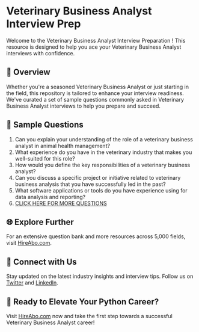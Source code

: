 # Veterinary Business Analyst Interview Prep

Welcome to the Veterinary Business Analyst Interview Preparation ! This resource is designed to help you ace your Veterinary Business Analyst interviews with confidence.

## 🚀 Overview

Whether you're a seasoned Veterinary Business Analyst or just starting in the field, this repository is tailored to enhance your interview readiness. We've curated a set of sample questions commonly asked in Veterinary Business Analyst interviews to help you prepare and succeed.

## 📝 Sample Questions

1. Can you explain your understanding of the role of a veterinary business analyst in animal health management?
2. What experience do you have in the veterinary industry that makes you well-suited for this role?
3. How would you define the key responsibilities of a veterinary business analyst?
4. Can you discuss a specific project or initiative related to veterinary business analysis that you have successfully led in the past?
5. What software applications or tools do you have experience using for data analysis and reporting?
6. [CLICK HERE FOR MORE QUESTIONS](https://hireabo.com/job/24_3_28/Veterinary%20Business%20Analyst)

## 🌐 Explore Further

For an extensive question bank and more resources across 5,000 fields, visit [HireAbo.com](https://www.hireabo.com).

## 📱 Connect with Us

Stay updated on the latest industry insights and interview tips. Follow us on [Twitter](https://twitter.com/hireabo) and [LinkedIn](https://www.linkedin.com/in/hire-abo-3609972a8/).

## 🚀 Ready to Elevate Your Python Career?

Visit [HireAbo.com](https://www.hireabo.com) now and take the first step towards a successful Veterinary Business Analyst career!
